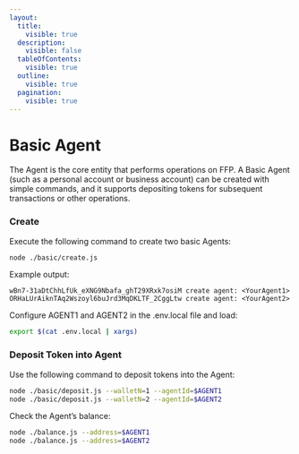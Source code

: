 ```yaml
---
layout:
  title:
    visible: true
  description:
    visible: false
  tableOfContents:
    visible: true
  outline:
    visible: true
  pagination:
    visible: true
---
```


# Basic Agent

The Agent is the core entity that performs operations on FFP. A Basic Agent (such as a personal account or business account) can be created with simple commands, and it supports depositing tokens for subsequent transactions or other operations.

### Create

Execute the following command to create two basic Agents:

```bash
node ./basic/create.js
```

Example output:

```
wBn7-31aDtChhLfUk_eXNG9Nbafa_ghT29XRxk7osiM create agent: <YourAgent1>  
ORHaLUrAiknTAq2Wszoyl6buJrd3MqDKLTF_2CggLtw create agent: <YourAgent2>
```

Configure AGENT1 and AGENT2 in the .env.local file and load:

```bash
export $(cat .env.local | xargs)
```

### Deposit Token into Agent

Use the following command to deposit tokens into the Agent:

```bash
node ./basic/deposit.js --walletN=1 --agentId=$AGENT1
node ./basic/deposit.js --walletN=2 --agentId=$AGENT2
```

Check the Agent’s balance:

```bash
node ./balance.js --address=$AGENT1
node ./balance.js --address=$AGENT2
```

